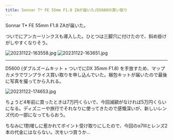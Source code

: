 ```yaml
---
title: Sonnar T* FE 55mm F1.8 ZAが届いた/D5600の買い取り
---
```


Sonnar T* FE 55mm F1.8 ZAが届いた。

ついでにアンカーリンクスも導入した。ひとつは三脚穴に付けたので、斜め掛けがしやすくなりそう。

![20231122-163558.jpg](https://ceshmina-photos.s3.ap-northeast-1.amazonaws.com/medium/202311/20231122-163558.jpg)
![20231122-163651.jpg](https://ceshmina-photos.s3.ap-northeast-1.amazonaws.com/medium/202311/20231122-163651.jpg)

---

D5600 (ダブルズームキット + ついでにDX 35mm F1.8) を手放すため、マップカメラでワンプライス買い取りを申し込んでいた。梱包キットが届いたので最後に写真を撮ってから入れる。

![20231122-174653.jpg](https://ceshmina-photos.s3.ap-northeast-1.amazonaws.com/medium/202311/20231122-174653.jpg)

ちょうど4年前に買ったときは7万円くらいで、今回減額がなければ5万円くらいになる。ディズニーや旅行でそれなりに使ってきたので感慨深いが、新しいレンズ代の一部になってもらおう。

ちなみに1割増しに惹かれてポイント受け取りにしたので、今回のα7IIIとレンズ2本の代金にはならない。次をいつ買うか...
